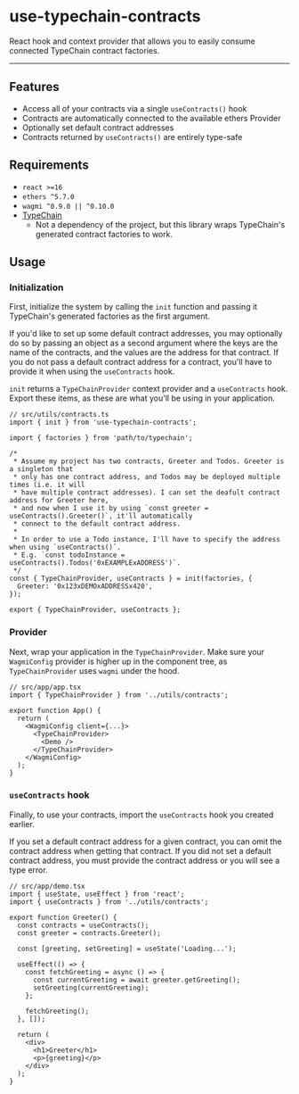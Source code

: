 # use-typechain-contracts

React hook and context provider that allows you to easily consume connected TypeChain contract factories.

---

## Features

* Access all of your contracts via a single `useContracts()` hook
* Contracts are automatically connected to the available ethers Provider
* Optionally set default contract addresses
* Contracts returned by `useContracts()` are entirely type-safe

## Requirements

* `react >=16`
* `ethers ^5.7.0`
* `wagmi ^0.9.0 || ^0.10.0`
* [TypeChain](https://github.com/dethcrypto/TypeChain)
  * Not a dependency of the project, but this library wraps TypeChain's generated contract factories to work.

## Usage

### Initialization

First, initialize the system by calling the `init` function and passing it TypeChain's generated factories as the first argument.

If you'd like to set up some default contract addresses, you may optionally do so by passing an object as a second argument where the keys are the name of the contracts, and the values are the address for that contract. If you do not pass a default contract address for a contract, you'll have to provide it when using the `useContracts` hook.

`init` returns a `TypeChainProvider` context provider and a `useContracts` hook. Export these items, as these are what you'll be using in your application.

```tsx
// src/utils/contracts.ts
import { init } from 'use-typechain-contracts';

import { factories } from 'path/to/typechain';

/*
 * Assume my project has two contracts, Greeter and Todos. Greeter is a singleton that
 * only has one contract address, and Todos may be deployed multiple times (i.e. it will
 * have multiple contract addresses). I can set the deafult contract address for Greeter here,
 * and now when I use it by using `const greeter = useContracts().Greeter()`, it'll automatically
 * connect to the default contract address.
 *
 * In order to use a Todo instance, I'll have to specify the address when using `useContracts()`.
 * E.g. `const todoInstance = useContracts().Todos('0xEXAMPLExADDRESS')`.
 */
const { TypeChainProvider, useContracts } = init(factories, {
  Greeter: '0x123xDEMOxADDRESSx420',
});

export { TypeChainProvider, useContracts };
```

### Provider

Next, wrap your application in the `TypeChainProvider`. Make sure your `WagmiConfig` provider is higher up in the component tree, as `TypeChainProvider` uses `wagmi` under the hood.

```tsx
// src/app/app.tsx
import { TypeChainProvider } from '../utils/contracts';

export function App() {
  return (
    <WagmiConfig client={...}>
      <TypeChainProvider>
        <Demo />
      </TypeChainProvider>
    </WagmiConfig>
  );
}
```

### `useContracts` hook

Finally, to use your contracts, import the `useContracts` hook you created earlier.

If you set a default contract address for a given contract, you can omit the contract address when getting that contract. If you did not set a default contract address, you must provide the contract address or you will see a type error.

```tsx
// src/app/demo.tsx
import { useState, useEffect } from 'react';
import { useContracts } from '../utils/contracts';

export function Greeter() {
  const contracts = useContracts();
  const greeter = contracts.Greeter();

  const [greeting, setGreeting] = useState('Loading...');

  useEffect(() => {
    const fetchGreeting = async () => {
      const currentGreeting = await greeter.getGreeting();
      setGreeting(currentGreeting);
    };

    fetchGreeting();
  }, []);

  return (
    <div>
      <h1>Greeter</h1>
      <p>{greeting}</p>
    </div>
  );
}
```
